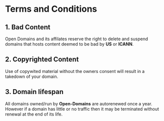 # Terms and Conditions

## 1. Bad Content
Open Domains and its affilates reserve the right to delete and suspend domains that hosts content deemed to be bad by **US** or **ICANN**.

## 2. Copyrighted Content
Use of copywited material without the owners consent will result in a takedown of your domain. 

## 3. Domain lifespan
All domains owned/run by **Open-Domains** are autorenewed once a year. However if a domain has little or no traffic then it may be terminated without renewal at the end of its life.
